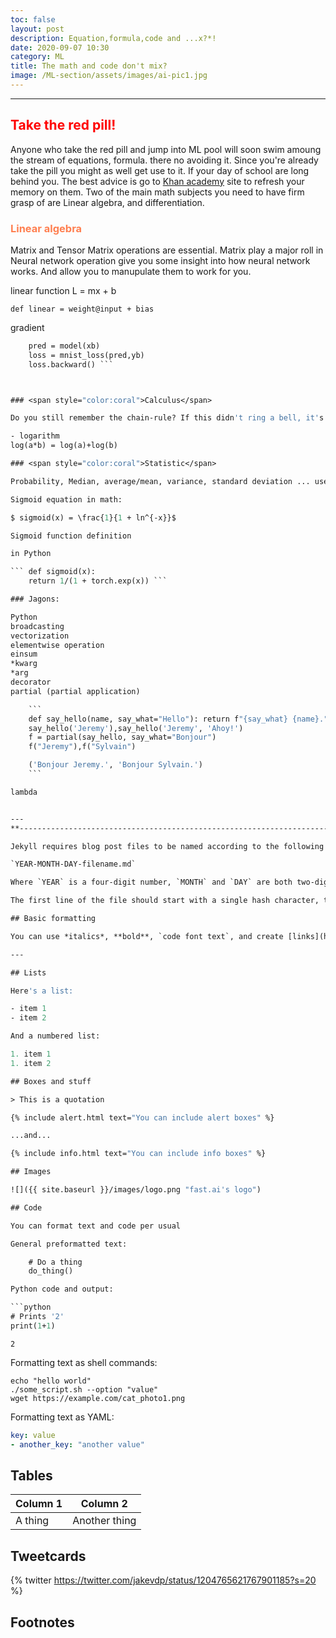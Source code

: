 ```yaml
---
toc: false
layout: post
description: Equation,formula,code and ...x?*!
date: 2020-09-07 10:30
category: ML
title: The math and code don't mix?
image: /ML-section/assets/images/ai-pic1.jpg
---
```

<!-- ![]({{page.image | relative_url}}) -->
---


## <span style="color:red"> Take the red pill!</span>

Anyone who take the red pill and jump into ML pool will soon swim amoung the stream of equations, formula. there no avoiding it. Since you're already take the pill you might as well get use to it. If your day of school are long behind you. The best advice is go to [Khan academy](https://www.khanacademy.org/) site to refresh your memory on them.
Two of the main math subjects you need to have firm grasp of are Linear algebra, and differentiation.

### <span style="color:coral">Linear algebra </span>

Matrix and Tensor
Matrix operations are essential. Matrix play a major roll in Neural network operation give you some insight into how neural network works. And allow you to manupulate them to work for you.

linear function L = mx + b

```def linear = weight@input + bias```

gradient 

```def grad(xb,yb,model):
    pred = model(xb)
    loss = mnist_loss(pred,yb)
    loss.backward() ```



### <span style="color:coral">Calculus</span>

Do you still remember the chain-rule? If this didn't ring a bell, it's time to bush-up on it. It's at the heart of how the Neural network learn in the process call SGD and it is the logo of this site, take a little peek at the top of the page. The great news is that you don't have to do the math calculation yourself the Framework whichever one you choose will do this for you, your job is to understand them inorder to take full advantage of the tool you use.

- logarithm 
log(a*b) = log(a)+log(b)

### <span style="color:coral">Statistic</span>

Probability, Median, average/mean, variance, standard deviation ... use for analysis of data and the result.

Sigmoid equation in math:

$ sigmoid(x) = \frac{1}{1 + ln^{-x}}$

Sigmoid function definition 

in Python

``` def sigmoid(x):
    return 1/(1 + torch.exp(x)) ```

### Jagons:

Python
broadcasting
vectorization
elementwise operation
einsum
*kwarg
*arg
decorator
partial (partial application)

    ```
    def say_hello(name, say_what="Hello"): return f"{say_what} {name}."
    say_hello('Jeremy'),say_hello('Jeremy', 'Ahoy!')
    f = partial(say_hello, say_what="Bonjour")
    f("Jeremy"),f("Sylvain")

    ('Bonjour Jeremy.', 'Bonjour Sylvain.')
    ```

lambda 


---
**----------------------------------------------------------------------------------**

Jekyll requires blog post files to be named according to the following format:

`YEAR-MONTH-DAY-filename.md`

Where `YEAR` is a four-digit number, `MONTH` and `DAY` are both two-digit numbers, and `filename` is whatever file name you choose, to remind yourself what this post is about. `.md` is the file extension for markdown files.

The first line of the file should start with a single hash character, then a space, then your title. This is how you create a "*level 1 heading*" in markdown. Then you can create level 2, 3, etc headings as you wish but repeating the hash character, such as you see in the line `## File names` above.

## Basic formatting

You can use *italics*, **bold**, `code font text`, and create [links](https://www.markdownguide.org/cheat-sheet/). Here's a footnote [^1]. Here's a horizontal rule:

---

## Lists

Here's a list:

- item 1
- item 2

And a numbered list:

1. item 1
1. item 2

## Boxes and stuff

> This is a quotation

{% include alert.html text="You can include alert boxes" %}

...and...

{% include info.html text="You can include info boxes" %}

## Images

![]({{ site.baseurl }}/images/logo.png "fast.ai's logo")

## Code

You can format text and code per usual 

General preformatted text:

    # Do a thing
    do_thing()

Python code and output:

```python
# Prints '2'
print(1+1)
```

    2

Formatting text as shell commands:

```shell
echo "hello world"
./some_script.sh --option "value"
wget https://example.com/cat_photo1.png
```

Formatting text as YAML:

```yaml
key: value
- another_key: "another value"
```


## Tables

| Column 1 | Column 2 |
|-|-|
| A thing | Another thing |


## Tweetcards

{% twitter https://twitter.com/jakevdp/status/1204765621767901185?s=20 %}


## Footnotes



[^1]: This is the footnote.

